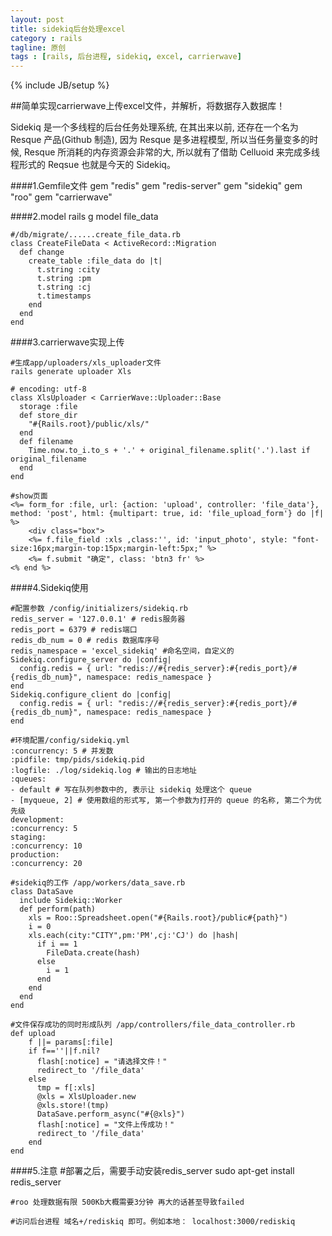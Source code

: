 ```yaml
---
layout: post
title: sidekiq后台处理excel
category : rails
tagline: 原创
tags : [rails, 后台进程, sidekiq, excel, carrierwave]
---
```

{% include JB/setup %}

<!--{% include themes/custom-settings/time.html %}-->

##简单实现carrierwave上传excel文件，并解析，将数据存入数据库！

Sidekiq 是一个多线程的后台任务处理系统, 在其出来以前, 还存在一个名为 Resque 产品(Github 制造), 因为 Resque 是多进程模型,
所以当任务量变多的时候, Resque 所消耗的内存资源会非常的大, 所以就有了借助 Celluoid 来完成多线程形式的 Reqsue 也就是今天的 Sidekiq。

####1.Gemfile文件
    gem "redis"
    gem "redis-server"
    gem "sidekiq"
    gem "roo"
    gem "carrierwave"

####2.model
    rails g model file_data

    #/db/migrate/......create_file_data.rb
    class CreateFileData < ActiveRecord::Migration
      def change
        create_table :file_data do |t|
          t.string :city
          t.string :pm
          t.string :cj
          t.timestamps
        end
      end
    end

####3.carrierwave实现上传

    #生成app/uploaders/xls_uploader文件
    rails generate uploader Xls

    # encoding: utf-8
    class XlsUploader < CarrierWave::Uploader::Base
      storage :file
      def store_dir
        "#{Rails.root}/public/xls/"
      end
      def filename
        Time.now.to_i.to_s + '.' + original_filename.split('.').last if original_filename
      end
    end

    #show页面
    <%= form_for :file, url: {action: 'upload', controller: 'file_data'}, method: 'post', html: {multipart: true, id: 'file_upload_form'} do |f| %>
        <div class="box">
        <%= f.file_field :xls ,class:'', id: 'input_photo', style: "font-size:16px;margin-top:15px;margin-left:5px;" %>
        <%= f.submit "确定", class: 'btn3 fr' %>
    <% end %>

####4.Sidekiq使用

    #配置参数 /config/initializers/sidekiq.rb
    redis_server = '127.0.0.1' # redis服务器
    redis_port = 6379 # redis端口
    redis_db_num = 0 # redis 数据库序号
    redis_namespace = 'excel_sidekiq' #命名空间，自定义的
    Sidekiq.configure_server do |config|
      config.redis = { url: "redis://#{redis_server}:#{redis_port}/#{redis_db_num}", namespace: redis_namespace }
    end
    Sidekiq.configure_client do |config|
      config.redis = { url: "redis://#{redis_server}:#{redis_port}/#{redis_db_num}", namespace: redis_namespace }
    end

    #环境配置/config/sidekiq.yml
    :concurrency: 5 # 并发数
    :pidfile: tmp/pids/sidekiq.pid
    :logfile: ./log/sidekiq.log # 输出的日志地址
    :queues:
    - default # 写在队列参数中的, 表示让 sidekiq 处理这个 queue
    - [myqueue, 2] # 使用数组的形式写, 第一个参数为打开的 queue 的名称, 第二个为优先级
    development:
    :concurrency: 5
    staging:
    :concurrency: 10
    production:
    :concurrency: 20

    #sidekiq的工作 /app/workers/data_save.rb
    class DataSave
      include Sidekiq::Worker
      def perform(path)
        xls = Roo::Spreadsheet.open("#{Rails.root}/public#{path}")
        i = 0
        xls.each(city:"CITY",pm:'PM',cj:'CJ') do |hash|
          if i == 1
            FileData.create(hash)
          else
            i = 1
          end
        end
      end
    end

    #文件保存成功的同时形成队列 /app/controllers/file_data_controller.rb
    def upload
        f ||= params[:file]
        if f==''||f.nil?
          flash[:notice] = "请选择文件！"
          redirect_to '/file_data'
        else
          tmp = f[:xls]
          @xls = XlsUploader.new
          @xls.store!(tmp)
          DataSave.perform_async("#{@xls}")
          flash[:notice] = "文件上传成功！"
          redirect_to '/file_data'
        end
    end
####5.注意
    #部署之后，需要手动安装redis_server
    sudo apt-get install redis_server

    #roo 处理数据有限 500Kb大概需要3分钟 再大的话甚至导致failed

    #访问后台进程 域名+/rediskiq 即可。例如本地： localhost:3000/rediskiq

